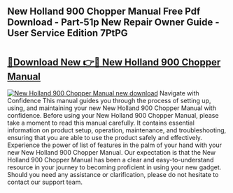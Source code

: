 ## New Holland 900 Chopper Manual Free Pdf Download - Part-51p New Repair Owner Guide - User Service Edition 7PtPG

# <h2><a href="http://bc87802.oget.top/?id=New+Holland+900+Chopper+Manual">🔗Download New 👉🔴 New Holland 900 Chopper Manual</a></h2>

[![New Holland 900 Chopper Manual new download](https://i.imgur.com/5g1atiW.png)](http://bc87802.oget.top/?id=New+Holland+900+Chopper+Manual)
Navigate with Confidence This manual guides you through the process of setting up, using, and maintaining your new New Holland 900 Chopper Manual with confidence. Before using your New Holland 900 Chopper Manual, please take a moment to read this manual carefully. It contains essential information on product setup, operation, maintenance, and troubleshooting, ensuring that you are able to use the product safely and effectively. Experience the power of list of features in the palm of your hand with your new New Holland 900 Chopper Manual. Our expectation is that the New Holland 900 Chopper Manual has been a clear and easy-to-understand resource in your journey to becoming proficient in using your new gadget. Should you need any assistance or clarification, please do not hesitate to contact our support team.
